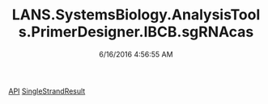 ﻿---
title: LANS.SystemsBiology.AnalysisTools.PrimerDesigner.IBCB.sgRNAcas
date: 6/16/2016 4:56:55 AM
---

[API](T-LANS.SystemsBiology.AnalysisTools.PrimerDesigner.IBCB.sgRNAcas.API.html)
[SingleStrandResult](T-LANS.SystemsBiology.AnalysisTools.PrimerDesigner.IBCB.sgRNAcas.SingleStrandResult.html)
